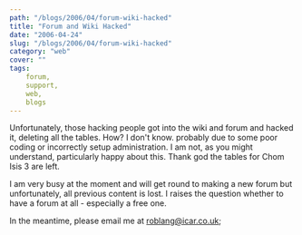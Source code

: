 ```yaml
---
path: "/blogs/2006/04/forum-wiki-hacked"
title: "Forum and Wiki Hacked"
date: "2006-04-24"
slug: "/blogs/2006/04/forum-wiki-hacked"
category: "web"
cover: ""
tags:
    forum,
    support,
    web,
    blogs
---
```

Unfortunately, those hacking people got into the wiki and forum and hacked it, deleting all the tables. How? I don't know. probably due to some poor coding or incorrectly setup administration. I am not, as you might understand, particularly happy about this. Thank god the tables for Chom Isis 3 are left. 
		
I am very busy at the moment and will get round to making a new forum but unfortunately, all previous content is lost. I raises the question whether to have a forum at all - especially a free one.

In the meantime, please email me at [roblang@icar.co.uk](mailto:roblang@icar.co.uk);